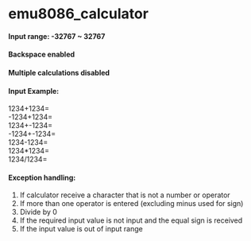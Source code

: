 # emu8086_calculator   

   
#### Input range: -32767 ~ 32767
#### Backspace enabled
#### Multiple calculations disabled   
   
#### Input Example: 
1234+1234=   
-1234+1234=   
1234+-1234=   
-1234+-1234=   
1234-1234=   
1234*1234=   
1234/1234=   
   
#### Exception handling:
1. If calculator receive a character that is not a number or operator
2. If more than one operator is entered (excluding minus used for sign)
3. Divide by 0
4. If the required input value is not input and the equal sign is received
5. If the input value is out of input range

